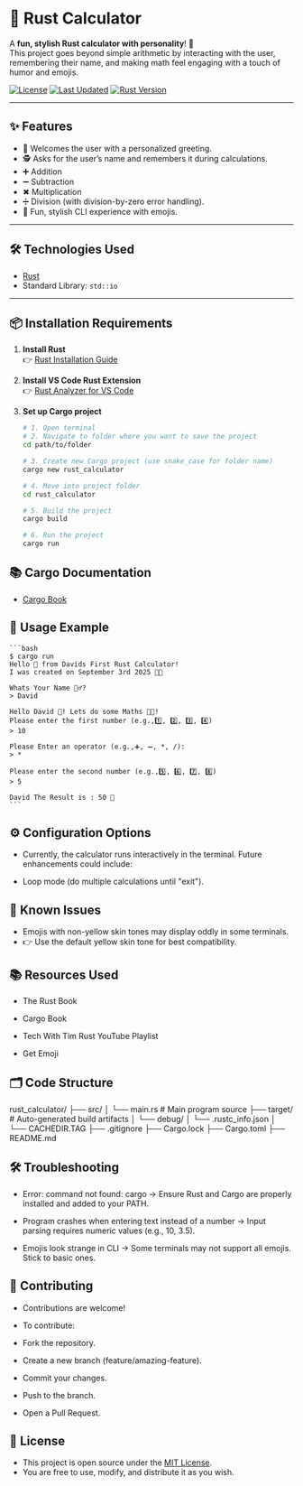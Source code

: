 # 🧮 Rust Calculator

A **fun, stylish Rust calculator with personality**! 🎉  
This project goes beyond simple arithmetic by interacting with the user, remembering their name, and making math feel engaging with a touch of humor and emojis.  

[![License](https://img.shields.io/badge/license-MIT-blue)](LICENSE)
[![Last Updated](https://img.shields.io/badge/last%20updated-04--09--2025-blueviolet)](#)
[![Rust Version](https://img.shields.io/badge/rust-1.89.0-93450a)](https://www.rust-lang.org/)

---

## ✨ Features

- 👋 Welcomes the user with a personalized greeting.  
- 🕵️ Asks for the user’s name and remembers it during calculations.  
- ➕ Addition  
- ➖ Subtraction  
- ✖ Multiplication  
- ➗ Division (with division-by-zero error handling).  
- 🚀 Fun, stylish CLI experience with emojis.  

---

## 🛠️ Technologies Used

- [Rust](https://www.rust-lang.org/)  
- Standard Library: `std::io`  

---

## 📦 Installation Requirements

1. **Install Rust**  
   👉 [Rust Installation Guide](https://www.rust-lang.org/tools/install)

2. **Install VS Code Rust Extension**  
   👉 [Rust Analyzer for VS Code](https://code.visualstudio.com/docs/languages/rust)

3. **Set up Cargo project**  
   ```bash
   # 1. Open terminal
   # 2. Navigate to folder where you want to save the project
   cd path/to/folder

   # 3. Create new Cargo project (use snake_case for folder name)
   cargo new rust_calculator

   # 4. Move into project folder
   cd rust_calculator

   # 5. Build the project
   cargo build

   # 6. Run the project
   cargo run

## 📚 Cargo Documentation
- [Cargo Book](https://doc.rust-lang.org/stable/cargo/index.html)

## 🚀 Usage Example
    ```bash
    $ cargo run
    Hello 👋 from Davids First Rust Calculator!
    I was created on September 3rd 2025 👨‍🍼

    Whats Your Name 🕵️‍♂️?
    > David

    Hello David 🚀! Lets do some Maths 👨‍🏫!
    Please enter the first number (e.g.,1️⃣, 2️⃣, 3️⃣, 4️⃣)
    > 10

    Please Enter an operator (e.g.,➕, ➖, *, /):
    > *

    Please enter the second number (e.g.,5️⃣, 6️⃣, 7️⃣, 8️⃣)
    > 5 

    David The Result is : 50 🥳
    ```


## ⚙️ Configuration Options
- Currently, the calculator runs interactively in the terminal. Future enhancements could include:

- Loop mode (do multiple calculations until "exit").


## 🐛 Known Issues
- Emojis with non-yellow skin tones may display oddly in some terminals.
- 👉 Use the default yellow skin tone for best compatibility.

## 📚 Resources Used
- The Rust Book

- Cargo Book

- Tech With Tim Rust YouTube Playlist

- Get Emoji

## 🗂️ Code Structure

rust_calculator/
├── src/
│   └── main.rs          # Main program source
├── target/              # Auto-generated build artifacts
│   └── debug/
│   └── .rustc_info.json
│   └── CACHEDIR.TAG
├── .gitignore
├── Cargo.lock
├── Cargo.toml
├── README.md

## 🛠️ Troubleshooting

- Error: command not found: cargo
  → Ensure Rust and Cargo are properly installed and added to your PATH.

- Program crashes when entering text instead of a number
  → Input parsing requires numeric values (e.g., 10, 3.5).

- Emojis look strange in CLI
  → Some terminals may not support all emojis. Stick to basic ones.

## 🤝 Contributing

- Contributions are welcome!
- To contribute:

- Fork the repository.

- Create a new branch (feature/amazing-feature).

- Commit your changes.

- Push to the branch.

- Open a Pull Request.

## 📜 License
- This project is open source under the [MIT License](https://opensource.org/license/mit).
- You are free to use, modify, and distribute it as you wish.

